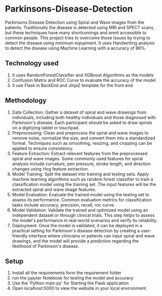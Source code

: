 # Parkinsons-Disease-Detection
Parkinsons Disease Detection using Spiral and Wave images from the patients. Traditionally the disease is detected using MRI and SPECT scans, but these techniques have
many shortcomings and arent accessible to common people. This project tries to overcome those Issues by trying to detect the disease using minimum eqiupment. It uses 
Handwriting analysis to detect the disease using Machine Learning with a accuracy of 86%.

## Technology used 
1) It uses RandomForestClassifier and XGBoost Algorithms as the models
2) Confusion Matrix and ROC Curve to evaluate the accuracy of the model
3) It use Flask in BackEnd and Jinja2 template for the front end

## Methodology
1. Data Collection: Gather a dataset of spiral and wave drawings from individuals, including 
both healthy individuals and those diagnosed with Parkinson's disease. Each participant should 
be asked to draw spirals on a digitizing tablet or touchpad.
2. Preprocessing: Clean and preprocess the spiral and wave images to remove noise, normalize 
the size, and convert them into a standardized format. Techniques such as smoothing, resizing, 
and cropping can be applied to ensure consistency.
3. Feature Extraction: Extract relevant features from the preprocessed spiral and wave 
images. Some commonly used features for spiral analysis include curvature, pen pressure, 
stroke length, and direction changes using Hog feature extraction.
4. Model Training: Split the dataset into training and testing sets. Apply machine learning 
algorithms such as random forest classifier to train a classification model using the training set. 
The input features will be the extracted spiral and wave image features.
5. Model Evaluation: Evaluate the trained model using the testing set to assess its 
performance. Common evaluation metrics for classification tasks include accuracy, precision, 
recall, roc curve.
6. Model Validation: Validate the trained and optimized model using an independent dataset 
or through clinical trials. This step helps to assess the model's performance in real-world 
scenarios and verify its reliability.
7. Deployment: Once the model is validated, it can be deployed in a practical setting for 
Parkinson's disease detection by creating a user-friendly interface where 
clinicians or patients can input spiral and wave drawings, and the model will provide a 
prediction regarding the likelihood of Parkinson's disease.

## Setup
1) Install all the requirements form the requirement folder
2) run the jupyter Notebook for testing the model and accuracy
3) Use the 'Python main.py' for Starting the Flask application
4) Open localhost:5000 to view the website in your local environment.



